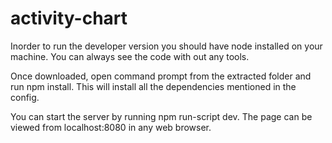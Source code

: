 # activity-chart

Inorder to run the developer version you should have node installed on your machine. You can always see the code with out any tools.

Once downloaded, open command prompt from the extracted folder and run npm install. This will install all the dependencies mentioned in the config.

You can start the server by running npm run-script dev. The page can be viewed from localhost:8080 in any web browser.
